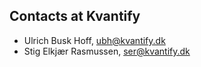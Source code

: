 ## Contacts at Kvantify

- Ulrich Busk Hoff, ubh@kvantify.dk
- Stig Elkjær Rasmussen, ser@kvantify.dk

